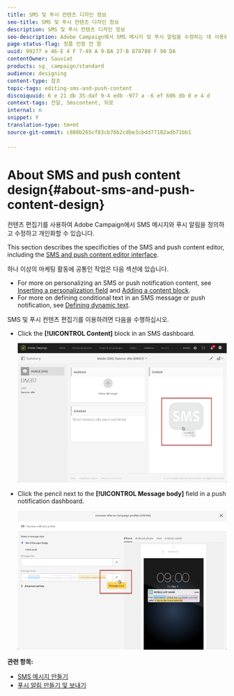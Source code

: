 ```yaml
---
title: SMS 및 푸시 컨텐츠 디자인 정보
seo-title: SMS 및 푸시 컨텐츠 디자인 정보
description: SMS 및 푸시 컨텐츠 디자인 정보
seo-description: Adobe Campaign에서 SMS 메시지 및 푸시 알림을 수정하는 데 사용되는 편집기에 대해 알아보십시오.
page-status-flag: 정품 인증 안 함
uuid: 99277 e 46-E 4 F 7-49 A 9-BA 27-B 878780 F 90 DA
contentOwner: Sauviat
products: sg_ campaign/standard
audience: designing
content-type: 참조
topic-tags: editing-sms-and-push-content
discoiquuid: 6 e 21 db 35-daf 9-4 edb -977 a -6 ef 606 db 0 e 4 d
context-tags: 전달, Smscontent, 뒤로
internal: n
snippet: Y
translation-type: tm+mt
source-git-commit: c880b265cf83cb76b2cdbe3cbdd77182adb71bb1

---
```



# About SMS and push content design{#about-sms-and-push-content-design}

컨텐츠 편집기를 사용하여 Adobe Campaign에서 SMS 메시지와 푸시 알림을 정의하고 수정하고 개인화할 수 있습니다.

This section describes the specificities of the SMS and push content editor, including the [SMS and push content editor interface](../../designing/using/sms-and-push-content-editor-interface.md).

하나 이상의 마케팅 활동에 공통인 작업은 다음 섹션에 있습니다.

* For more on personalizing an SMS or push notification content, see [Inserting a personalization field](../../designing/using/inserting-a-personalization-field.md) and [Adding a content block](../../designing/using/adding-a-content-block.md).
* For more on defining conditional text in an SMS message or push notification, see [Defining dynamic text](../../designing/using/defining-dynamic-text.md).

SMS 및 푸시 컨텐츠 편집기를 이용하려면 다음을 수행하십시오.

* Click the **[!UICONTROL Content]** block in an SMS dashboard.

   ![](assets/des_sms_content.png)

* Click the pencil next to the **[!UICONTROL Message body]** field in a push notification dashboard.

   ![](assets/des_push_body.png)

**관련 항목:**

* [SMS 메시지 만들기](../../channels/using/creating-an-sms-message.md)
* [푸시 알림 만들기 및 보내기](../../channels/using/preparing-and-sending-a-push-notification.md)


